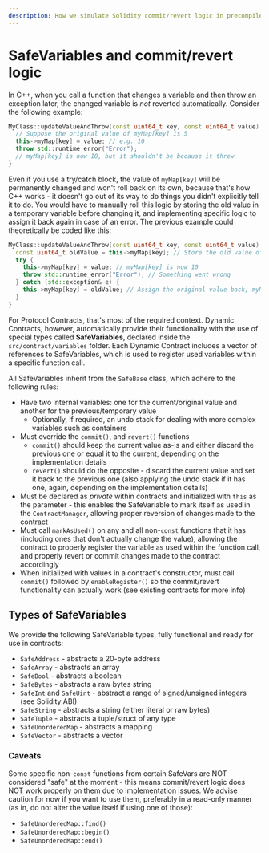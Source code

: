 ```yaml
---
description: How we simulate Solidity commit/revert logic in precompiled contracts.
---
```


# SafeVariables and commit/revert logic

In C++, when you call a function that changes a variable and then throw an exception later, the changed variable is *not* reverted automatically. Consider the following example:

```cpp
MyClass::updateValueAndThrow(const uint64_t key, const uint64_t value) {
  // Suppose the original value of myMap[key] is 5
  this->myMap[key] = value; // e.g. 10
  throw std::runtime_error("Error");
  // myMap[key] is now 10, but it shouldn't be because it threw
}
```

Even if you use a try/catch block, the value of `myMap[key]` will be permanently changed and won't roll back on its own, because that's how C++ works - it doesn't go out of its way to do things you didn't explicitly tell it to do. You would have to manually roll this logic by storing the old value in a temporary variable before changing it, and implementing specific logic to assign it back again in case of an error. The previous example could theoretically be coded like this:

```cpp
MyClass::updateValueAndThrow(const uint64_t key, const uint64_t value) {
  const uint64_t oldValue = this->myMap[key]; // Store the old value of myMap[key] first
  try {
    this->myMap[key] = value; // myMap[key] is now 10
    throw std::runtime_error("Error"); // Something went wrong
  } catch (std::exception& e) {
    this->myMap[key] = oldValue; // Assign the original value back, myMap[key] is now 5 again
  }
}
```

For Protocol Contracts, that's most of the required context. Dynamic Contracts, however, automatically provide their functionality with the use of special types called **SafeVariables**, declared inside the `src/contract/variables` folder. Each Dynamic Contract includes a vector of references to SafeVariables, which is used to register used variables within a specific function call.

All SafeVariables inherit from the `SafeBase` class, which adhere to the following rules:

* Have two internal variables: one for the current/original value and another for the previous/temporary value
  * Optionally, if required, an undo stack for dealing with more complex variables such as containers
* Must override the `commit()`, and `revert()` functions
  * `commit()` should keep the current value as-is and either discard the previous one or equal it to the current, depending on the implementation details
  * `revert()` should do the opposite - discard the current value and set it back to the previous one (also applying the undo stack if it has one, again, depending on the implementation details)
* Must be declared as *private* within contracts and initialized with `this` as the parameter - this enables the SafeVariable to mark itself as used in the `ContractManager`, allowing proper reversion of changes made to the contract
* Must call `markAsUsed()` on any and all non-`const` functions that it has (including ones that don't actually change the value), allowing the contract to properly register the variable as used within the function call, and properly revert or commit changes made to the contract accordingly
* When initialized with values in a contract's constructor, must call `commit()` followed by `enableRegister()` so the commit/revert functionality can actually work (see existing contracts for more info)

## Types of SafeVariables

We provide the following SafeVariable types, fully functional and ready for use in contracts:

* `SafeAddress` - abstracts a 20-byte address
* `SafeArray` - abstracts an array
* `SafeBool` - abstracts a boolean
* `SafeBytes` - abstracts a raw bytes string
* `SafeInt` and `SafeUint` - abstract a range of signed/unsigned integers (see Solidity ABI)
* `SafeString` - abstracts a string (either literal or raw bytes)
* `SafeTuple` - abstracts a tuple/struct of any type
* `SafeUnorderedMap` - abstracts a mapping
* `SafeVector` - abstracts a vector

### Caveats

Some specific non-`const` functions from certain SafeVars are NOT considered "safe" at the moment - this means commit/revert logic does NOT work properly on them due to implementation issues. We advise caution for now if you want to use them, preferably in a read-only manner (as in, do not alter the value itself if using one of those):

* `SafeUnorderedMap::find()`
* `SafeUnorderedMap::begin()`
* `SafeUnorderedMap::end()`
